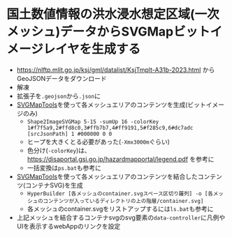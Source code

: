 # 国土数値情報の洪水浸水想定区域(一次メッシュ)データからSVGMapビットイメージレイヤを生成する

- https://nlftp.mlit.go.jp/ksj/gml/datalist/KsjTmplt-A31b-2023.html
からGeoJSONデータをダウンロード
- 解凍
- 拡張子を`.geojson`から`.json`に
- [SVGMapTools](https://github.com/svgmap/svgMapTools)を使って各メッシュエリアのコンテンツを生成(ビットイメージのみ)
  - `Shape2ImageSVGMap 5-15 -sumUp 16 -colorKey 1#f7f5a9,2#ffd8c0,3#ffb7b7,4#ff9191,5#f285c9,6#dc7adc [srcJsonPath] 1 #000000 0 0`
  - ヒープを大きくとる必要があった(`-Xmx3000m`ぐらい)
  - 色分け(`-colorKey`)は、https://disaportal.gsi.go.jp/hazardmapportal/legend.pdf を参考に
  - 一括変換は`ps.bat`も参考に
- [SVGMapTools](https://github.com/svgmap/svgMapTools)を使って各メッシュエリアのコンテンツを結合したコンテンツ(コンテナSVG)を生成
  - `HyperBuilder [各メッシュのcontainer.svgスペース区切り羅列] -o [各メッシュのコンテンツが入っているディレクトリの上の階層/container.svg]`
  - 各メッシュのcontainer.svgをリストアップするには`ls.bat`も参考に
- 上記メッシュを結合するコンテナsvgのsvg要素の`data-controller`に凡例やUIを表示するwebAppのリンクを設定
